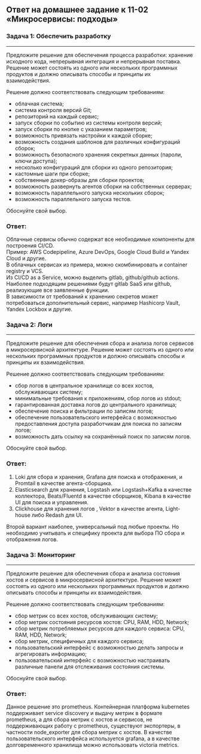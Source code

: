 ## Ответ на домашнее задание к 11-02 «Микросервисы: подходы»  

### Задача 1: Обеспечить разработку

---
Предложите решение для обеспечения процесса разработки: хранение исходного кода, непрерывная интеграция и непрерывная поставка. Решение может состоять из одного или нескольких программных продуктов и должно описывать способы и принципы их взаимодействия.

Решение должно соответствовать следующим требованиям:

* облачная система;
* система контроля версий Git;
* репозиторий на каждый сервис;
* запуск сборки по событию из системы контроля версий;
* запуск сборки по кнопке с указанием параметров;
* возможность привязать настройки к каждой сборке;
* возможность создания шаблонов для различных конфигураций сборок;
* возможность безопасного хранения секретных данных (пароли, ключи доступа);
* несколько конфигураций для сборки из одного репозитория;
* кастомные шаги при сборке;
* собственные докер-образы для сборки проектов;
* возможность развернуть агентов сборки на собственных серверах;
* возможность параллельного запуска нескольких сборок;
* возможность параллельного запуска тестов.

Обоснуйте свой выбор.

### Ответ:

Облачные сервисы обычно содержат все необходимые компоненты для построения CI/CD.  
Пример: AWS Codepipeline, Azure DevOps, Google Cloud Build и Yandex Cloud и другие.  
В облачных сервисах из примера, можно скомбинировать и container registry и VCS.  
Из CI/CD as a Service, можно выделить gitlab, github/github actions. Наиболее подходящим решениями будут gitlab SaaS или github,
реализующие все заявленные функции.  
В зависимости от требований к хранению секретов может потребоваться дополнительный сервис, например Hashicorp Vault, Yandex Lockbox и другие.

### Задача 2: Логи

---

Предложите решение для обеспечения сбора и анализа логов сервисов в микросервисной архитектуре. Решение может состоять из одного или нескольких программных продуктов и должно описывать способы и принципы их взаимодействия.

Решение должно соответствовать следующим требованиям:

* сбор логов в центральное хранилище со всех хостов, обслуживающих систему;
* минимальные требования к приложениям, сбор логов из stdout;
* гарантированная доставка логов до центрального хранилища;
* обеспечение поиска и фильтрации по записям логов;
* обеспечение пользовательского интерфейса с возможностью предоставления доступа разработчикам для поиска по записям логов;
* возможность дать ссылку на сохранённый поиск по записям логов.

Обоснуйте свой выбор.

### Ответ:

1. Loki для сбора и хранения, Grafana для поиска и отображения, и Promtail в качестве агента-сборщика.
2. Elasticsearch для хранения, Logstash или Logstash+Kafka в качестве коллектора, Beats/Fluentd в качестве сборщиков, Kibana в качестве UI для поиска и управления.
3. Clickhouse для хранения логов , Vektor в качестве агента, Light-house либо Redash для UI.

Второй вариант наиболее, универсальный под любые проекты. Но необходимо учитывать и специфику проекта для выбора ПО сбора и отображения логов.

### Задача 3: Мониторинг

---
Предложите решение для обеспечения сбора и анализа состояния хостов и сервисов в микросервисной архитектуре. Решение может состоять из одного или нескольких программных продуктов и должно описывать способы и принципы их взаимодействия.

Решение должно соответствовать следующим требованиям:

* сбор метрик со всех хостов, обслуживающих систему;
* сбор метрик состояния ресурсов хостов: CPU, RAM, HDD, Network;
* сбор метрик потребляемых ресурсов для каждого сервиса: CPU, RAM, HDD, Network;
* сбор метрик, специфичных для каждого сервиса;
* пользовательский интерфейс с возможностью делать запросы и агрегировать информацию;
* пользовательский интерфейс с возможностью настраивать различные панели для отслеживания состояния системы.

Обоснуйте свой выбор.

### Ответ:

Данное решение это prometheus. Контейнерная платформа kubernetes поддерживает service discovery и выдачу метрик в формате prometheus,
а для сбора метрик с хостов и сервисов, не поддерживающих работу с prometheus, существуют экспортеры, в частности node_exporter для сбора метрик с хостов.
В качестве пользовательского интерфейса используется grafana, а в качестве долговременного хранилища можно использовать victoria metrics.